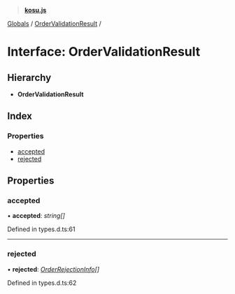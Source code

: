 > **[kosu.js](../README.md)**

[Globals](../globals.md) / [OrderValidationResult](ordervalidationresult.md) /

# Interface: OrderValidationResult

## Hierarchy

-   **OrderValidationResult**

## Index

### Properties

-   [accepted](ordervalidationresult.md#accepted)
-   [rejected](ordervalidationresult.md#rejected)

## Properties

### accepted

• **accepted**: _string[]_

Defined in types.d.ts:61

---

### rejected

• **rejected**: _[OrderRejectionInfo](orderrejectioninfo.md)[]_

Defined in types.d.ts:62
